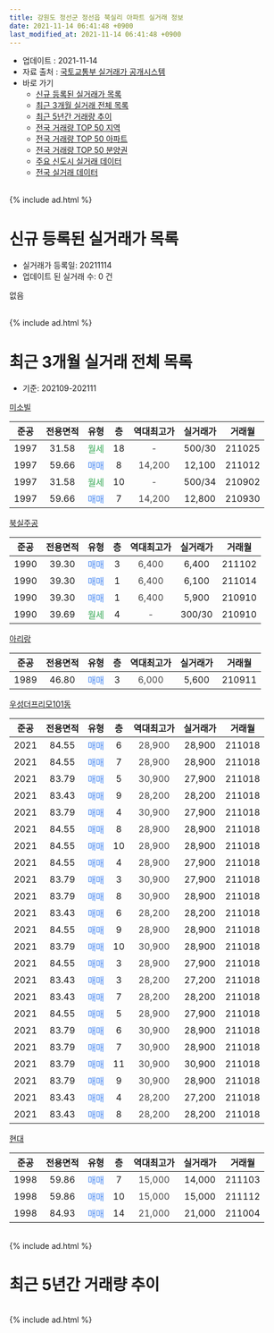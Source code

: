 ```yaml
---
title: 강원도 정선군 정선읍 북실리 아파트 실거래 정보
date: 2021-11-14 06:41:48 +0900
last_modified_at: 2021-11-14 06:41:48 +0900
---
```


* 업데이트 : 2021-11-14
* 자료 출처 : [국토교통부 실거래가 공개시스템](http://rt.molit.go.kr)
* 바로 가기
    * [신규 등록된 실거래가 목록](#신규-등록된-실거래가-목록)
    * [최근 3개월 실거래 전체 목록](#최근-3개월-실거래-전체-목록)
    * [최근 5년간 거래량 추이](#최근-5년간-거래량-추이)
    * [전국 거래량 TOP 50 지역](https://inasie.github.io/apt-trade-info/최근-3개월-전국에서-가장-거래가-많이-발생한-지역)
    * [전국 거래량 TOP 50 아파트](https://inasie.github.io/apt-trade-info/최근-3개월-전국에서-가장-거래가-많이-발생한-아파트)
    * [전국 거래량 TOP 50 분양권](https://inasie.github.io/apt-trade-info/최근-3개월-전국에서-가장-거래가-많이-발생한-분양권)
    * [주요 신도시 실거래 데이터](https://inasie.github.io/apt-trade-info/주요-신도시)
    * [전국 실거래 데이터](https://inasie.github.io/apt-trade-info/전국)
<br>
{% include ad.html %}
<br>

# 신규 등록된 실거래가 목록
* 실거래가 등록일: 20211114
* 업데이트 된 실거래 수: 0 건

없음

<br>
{% include ad.html %}
<br>

# 최근 3개월 실거래 전체 목록
* 기준: 202109-202111


[미소빌](https://search.naver.com/search.naver?query=%EA%B0%95%EC%9B%90%EB%8F%84+%EC%A0%95%EC%84%A0%EA%B5%B0+%EC%A0%95%EC%84%A0%EC%9D%8D+%EB%B6%81%EC%8B%A4%EB%A6%AC+%EB%AF%B8%EC%86%8C%EB%B9%8C)

|준공|전용면적|유형|층|역대최고가|실거래가|거래월|
|:---:|:---:|:---:|:---:|:---:|:---:|:---:|
|1997|31.58|<span style="color:#34a853">월세</span>|18|<span style="color:#444444">-</span>|500/30|211025|
|1997|59.66|<span style="color:#4285f3">매매</span>|8|<span style="color:#444444">14,200</span>|12,100|211012|
|1997|31.58|<span style="color:#34a853">월세</span>|10|<span style="color:#444444">-</span>|500/34|210902|
|1997|59.66|<span style="color:#4285f3">매매</span>|7|<span style="color:#444444">14,200</span>|12,800|210930|

[북실주공](https://search.naver.com/search.naver?query=%EA%B0%95%EC%9B%90%EB%8F%84+%EC%A0%95%EC%84%A0%EA%B5%B0+%EC%A0%95%EC%84%A0%EC%9D%8D+%EB%B6%81%EC%8B%A4%EB%A6%AC+%EB%B6%81%EC%8B%A4%EC%A3%BC%EA%B3%B5)

|준공|전용면적|유형|층|역대최고가|실거래가|거래월|
|:---:|:---:|:---:|:---:|:---:|:---:|:---:|
|1990|39.30|<span style="color:#4285f3">매매</span>|3|<span style="color:#444444">6,400</span>|6,400|211102|
|1990|39.30|<span style="color:#4285f3">매매</span>|1|<span style="color:#444444">6,400</span>|6,100|211014|
|1990|39.30|<span style="color:#4285f3">매매</span>|1|<span style="color:#444444">6,400</span>|5,900|210910|
|1990|39.69|<span style="color:#34a853">월세</span>|4|<span style="color:#444444">-</span>|300/30|210910|

[아리랑](https://search.naver.com/search.naver?query=%EA%B0%95%EC%9B%90%EB%8F%84+%EC%A0%95%EC%84%A0%EA%B5%B0+%EC%A0%95%EC%84%A0%EC%9D%8D+%EB%B6%81%EC%8B%A4%EB%A6%AC+%EC%95%84%EB%A6%AC%EB%9E%91)

|준공|전용면적|유형|층|역대최고가|실거래가|거래월|
|:---:|:---:|:---:|:---:|:---:|:---:|:---:|
|1989|46.80|<span style="color:#4285f3">매매</span>|3|<span style="color:#444444">6,000</span>|5,600|210911|

[우성더프리모101동](https://search.naver.com/search.naver?query=%EA%B0%95%EC%9B%90%EB%8F%84+%EC%A0%95%EC%84%A0%EA%B5%B0+%EC%A0%95%EC%84%A0%EC%9D%8D+%EB%B6%81%EC%8B%A4%EB%A6%AC+%EC%9A%B0%EC%84%B1%EB%8D%94%ED%94%84%EB%A6%AC%EB%AA%A8101%EB%8F%99)

|준공|전용면적|유형|층|역대최고가|실거래가|거래월|
|:---:|:---:|:---:|:---:|:---:|:---:|:---:|
|2021|84.55|<span style="color:#4285f3">매매</span>|6|<span style="color:#444444">28,900</span>|28,900|211018|
|2021|84.55|<span style="color:#4285f3">매매</span>|7|<span style="color:#444444">28,900</span>|28,900|211018|
|2021|83.79|<span style="color:#4285f3">매매</span>|5|<span style="color:#444444">30,900</span>|27,900|211018|
|2021|83.43|<span style="color:#4285f3">매매</span>|9|<span style="color:#444444">28,200</span>|28,200|211018|
|2021|83.79|<span style="color:#4285f3">매매</span>|4|<span style="color:#444444">30,900</span>|27,900|211018|
|2021|84.55|<span style="color:#4285f3">매매</span>|8|<span style="color:#444444">28,900</span>|28,900|211018|
|2021|84.55|<span style="color:#4285f3">매매</span>|10|<span style="color:#444444">28,900</span>|28,900|211018|
|2021|84.55|<span style="color:#4285f3">매매</span>|4|<span style="color:#444444">28,900</span>|27,900|211018|
|2021|83.79|<span style="color:#4285f3">매매</span>|3|<span style="color:#444444">30,900</span>|27,900|211018|
|2021|83.79|<span style="color:#4285f3">매매</span>|8|<span style="color:#444444">30,900</span>|28,900|211018|
|2021|83.43|<span style="color:#4285f3">매매</span>|6|<span style="color:#444444">28,200</span>|28,200|211018|
|2021|84.55|<span style="color:#4285f3">매매</span>|9|<span style="color:#444444">28,900</span>|28,900|211018|
|2021|83.79|<span style="color:#4285f3">매매</span>|10|<span style="color:#444444">30,900</span>|28,900|211018|
|2021|84.55|<span style="color:#4285f3">매매</span>|3|<span style="color:#444444">28,900</span>|27,900|211018|
|2021|83.43|<span style="color:#4285f3">매매</span>|3|<span style="color:#444444">28,200</span>|27,200|211018|
|2021|83.43|<span style="color:#4285f3">매매</span>|7|<span style="color:#444444">28,200</span>|28,200|211018|
|2021|84.55|<span style="color:#4285f3">매매</span>|5|<span style="color:#444444">28,900</span>|27,900|211018|
|2021|83.79|<span style="color:#4285f3">매매</span>|6|<span style="color:#444444">30,900</span>|28,900|211018|
|2021|83.79|<span style="color:#4285f3">매매</span>|7|<span style="color:#444444">30,900</span>|28,900|211018|
|2021|83.79|<span style="color:#4285f3">매매</span>|11|<span style="color:#444444">30,900</span>|30,900|211018|
|2021|83.79|<span style="color:#4285f3">매매</span>|9|<span style="color:#444444">30,900</span>|28,900|211018|
|2021|83.43|<span style="color:#4285f3">매매</span>|4|<span style="color:#444444">28,200</span>|27,200|211018|
|2021|83.43|<span style="color:#4285f3">매매</span>|8|<span style="color:#444444">28,200</span>|28,200|211018|

[현대](https://search.naver.com/search.naver?query=%EA%B0%95%EC%9B%90%EB%8F%84+%EC%A0%95%EC%84%A0%EA%B5%B0+%EC%A0%95%EC%84%A0%EC%9D%8D+%EB%B6%81%EC%8B%A4%EB%A6%AC+%ED%98%84%EB%8C%80)

|준공|전용면적|유형|층|역대최고가|실거래가|거래월|
|:---:|:---:|:---:|:---:|:---:|:---:|:---:|
|1998|59.86|<span style="color:#4285f3">매매</span>|7|<span style="color:#444444">15,000</span>|14,000|211103|
|1998|59.86|<span style="color:#4285f3">매매</span>|10|<span style="color:#444444">15,000</span>|15,000|211112|
|1998|84.93|<span style="color:#4285f3">매매</span>|14|<span style="color:#444444">21,000</span>|21,000|211004|


<br>
{% include ad.html %}
<br>

# 최근 5년간 거래량 추이


<div style="width:100%;">
    <canvas id="deal_progress" height="200"></canvas>
</div>

<script>
new Chart(document.getElementById("deal_progress"), {
    type: 'line',
    data: {
        labels: ['201611','201612','201701','201702','201703','201704','201705','201706','201707','201708','201709','201710','201711','201712','201801','201802','201803','201804','201805','201806','201807','201808','201809','201810','201811','201812','201901','201902','201903','201904','201905','201906','201907','201908','201909','201910','201911','201912','202001','202002','202003','202004','202005','202006','202007','202008','202009','202010','202011','202012','202101','202102','202103','202104','202105','202106','202107','202108','202109','202110','202111'],
        datasets: [{
            label: '매매',
            pointRadius: 1,
            data: [7, 3, 2, 2, 9, 6, 5, 4, 4, 1, 6, 5, 6, 3, 0, 6, 5, 8, 4, 5, 4, 3, 4, 8, 5, 5, 4, 3, 3, 4, 3, 3, 4, 4, 4, 1, 8, 2, 2, 7, 3, 5, 6, 5, 5, 2, 6, 5, 3, 2, 7, 5, 5, 12, 10, 8, 2, 5, 3, 26, 3],
            borderColor: "rgba(255, 201, 14, 1)",
            backgroundColor: "rgba(255, 201, 14, 0.5)",
            fill: false,
            lineTension: 0
        },{
            label: '전월세',
            pointRadius: 1,
            data: [0, 1, 0, 3, 1, 2, 0, 1, 1, 1, 0, 1, 1, 1, 1, 2, 1, 0, 2, 1, 0, 2, 3, 1, 1, 1, 0, 5, 2, 3, 0, 0, 1, 0, 1, 0, 2, 0, 5, 0, 1, 0, 0, 1, 0, 1, 0, 1, 0, 0, 1, 1, 1, 4, 0, 0, 2, 0, 2, 1, 0],
            borderColor: "rgba(0, 141, 185, 1)",
            backgroundColor: "rgba(0, 141, 185, 0.5)",
            fill: false,
            lineTension: 0
        }
        ]
    },
    options: {
        responsive: true,
        title: {
            display: false
        },
        tooltips: {
            mode: 'index',
            intersect: false
        },
        hover: {
            mode: 'nearest',
            intersect: true
        },
        scales: {
            xAxes: [{
                display: true,
                scaleLabel: {
                    display: true,
                    labelString: '년/월'
                }
            }],
            yAxes: [{
                display: true,
                ticks: {
                    suggestedMin: 0,
                },
                scaleLabel: {
                    display: true,
                    labelString: '실거래 수'
                }
            }]
        }
    }
});

</script>


<br>
{% include ad.html %}
<br>


